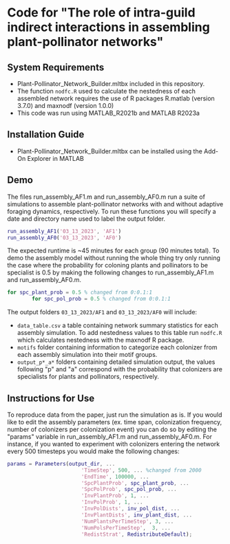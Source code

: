 # Code for "The role of intra-guild indirect interactions in assembling plant-pollinator networks"

## System Requirements

* Plant-Pollinator_Network_Builder.mltbx included in this repository. 
* The function ```nodfc.R``` used to calculate the nestedness of each assembled network requires the use of R packages R.matlab (version 3.7.0) and maxnodf (version 1.0.0)
* This code was run using MATLAB_R2021b and MATLAB R2023a

## Installation Guide 

* Plant-Pollinator_Network_Builder.mltbx can be installed using the Add-On Explorer in MATLAB

## Demo

The files run_assembly_AF1.m and run_assembly_AF0.m run a suite of simulations to assemble plant-pollinator networks with and without adaptive foraging dynamics, respectively. To run these functions you will specify a date and directory name used to label the output folder.

```matlab
run_assembly_AF1('03_13_2023', 'AF1')
run_assembly_AF0('03_13_2023', 'AF0')
```

The expected runtime is ~45 minutes for each group (90 minutes total). To demo the assembly model without running the whole thing try only running the case where the probability for coloning plants and pollinators to be specialist is 0.5 by making the following changes to run_assembly_AF1.m and run_assembly_AF0.m.

```matlab
for spc_plant_prob = 0.5 % changed from 0:0.1:1
        for spc_pol_prob = 0.5 % changed from 0:0.1:1
```

The output folders ```03_13_2023/AF1``` and ```03_13_2023/AF0``` will include:

* ```data_table.csv``` a table containing network summary statistics for each assembly simulation. To add nestedness values to this table run ```nodfc.R``` which calculates nestedness with the maxnodf R package.
* ```motifs``` folder containing information to categorize each colonizer from each assembly simulation into their motif groups. 
* ```output_p*_a*``` folders containing detailed simulation output, the values following "p" and "a" correspond with the probability that colonizers are specialists for plants and pollinators, respectively.

## Instructions for Use

To reproduce data from the paper, just run the simulation as is. If you would like to edit the assembly parameters (ex. time span, colonization frequency, number of colonizers per colonization event) you can do so by editing the "params" variable in run_assembly_AF1.m and run_assembly_AF0.m. For instance, if you wanted to experiment with colonizers entering the network every 500 timesteps you would make the following changes:

```matlab
params = Parameters(output_dir, ...
                        'TimeStep', 500, ... %changed from 2000 
                        'EndTime', 100000, ...
                        'SpcPlantProb', spc_plant_prob, ...
                        'SpcPolProb', spc_pol_prob, ...
                        'InvPlantProb', 1, ...
                        'InvPolProb', 1, ...
                        'InvPolDists', inv_pol_dist, ...
                        'InvPlantDists', inv_plant_dist, ...
                        'NumPlantsPerTimeStep', 3, ...
                        'NumPolsPerTimeStep',  3, ...
                        'RedistStrat', RedistributeDefault);
```
